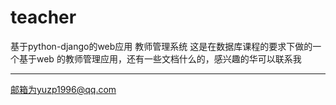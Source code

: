 # teacher
基于python-django的web应用  教师管理系统
这是在数据库课程的要求下做的一个基于web 的教师管理应用，还有一些文档什么的，感兴趣的华可以联系我
 ***
邮箱为yuzp1996@qq.com
